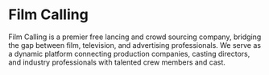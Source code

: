 # Film Calling
Film Calling is a premier free lancing and crowd sourcing company, bridging the gap between film, television,
and advertising professionals. We serve as a dynamic platform connecting production companies,
casting directors, and industry professionals with talented crew members and cast.




